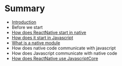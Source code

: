 # Summary

* [Introduction](README.md)
* Before we start
* [How does ReactNative start in native](launching.md)
* [How does it start in Javascript](how-does-it-start-in-javascript.md)
* [What is a native module](what-is-native-module.md)
* How does native code communicate with javascript
* How does Javascript communicate with native code
* [How does ReactNative use JavascriptCore](how-does-javascriptcore-get-used.md)

